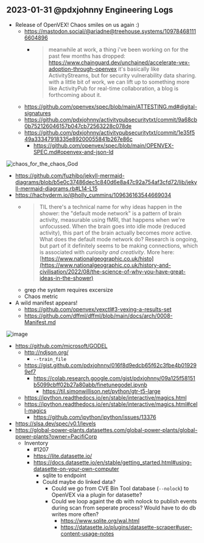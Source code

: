 ## 2023-01-31 @pdxjohnny Engineering Logs

- Release of OpenVEX! Chaos smiles on us again :)
  - https://mastodon.social/@ariadne@treehouse.systems/109784681116604896
    - > meanwhile at work, a thing i've been working on for the past few months has dropped: https://www.chainguard.dev/unchained/accelerate-vex-adoption-through-openvex it's basically like ActivityStreams, but for security vulnerability data sharing. with a little bit of work, we can lift up to something more like ActivityPub for real-time collaboration, a blog is forthcoming about it.
  - https://github.com/openvex/spec/blob/main/ATTESTING.md#digital-signatures
  - https://github.com/pdxjohnny/activitypubsecuritytxt/commit/9a68cb0b752126046157b047cb72563228c078de
  - https://github.com/pdxjohnny/activitypubsecuritytxt/commit/1e35f549a33347918335e89200055841b267e86c
    - https://github.com/openvex/spec/blob/main/OPENVEX-SPEC.md#openvex-and-json-ld

![chaos_for_the_chaos_God](https://user-images.githubusercontent.com/5950433/215828966-0f91a8fe-0809-4523-9202-b09fd5f635d9.jpg)

- https://github.com/fuzhibo/jekyll-mermaid-diagrams/blob/b5e0c37486dec1c840d6e8a47c92a754af3cfd72/lib/jekyll-mermaid-diagrams.rb#L14-L15
- https://hachyderm.io/@holly_cummins/109636163544669034
  - > TIL there's a technical name for why ideas happen in the shower: the "default mode network" is a pattern of brain activity, measurable using fMRI, that happens when we're unfocussed. When the brain goes into idle mode (reduced activity), this part of the brain actually becomes *more* active. What does the default mode network do? Research is ongoing, but part of it definitely seems to be making connections, which is associated with *curiosity and creativity*. More here: [https://www.nationalgeographic.co.uk/histo](https://www.nationalgeographic.co.uk/history-and-civilisation/2022/08/the-science-of-why-you-have-great-ideas-in-the-shower)
  - grep rhe system requires excersize
  - Chaos metric
- A wild manifest appears!
  - https://github.com/openvex/vexctl#3-vexing-a-results-set
  - https://github.com/dffml/dffml/blob/main/docs/arch/0008-Manifest.md

![image](https://user-images.githubusercontent.com/5950433/215843365-9a03f49f-2607-4e48-acd0-21269814427d.png)

- https://github.com/microsoft/GODEL
  - http://ndjson.org/
    - `--train_file`
  - https://gist.github.com/pdxjohnny/016f8d9edcb65f62c3fbe4b019299ef7
    - https://colab.research.google.com/gist/pdxjohnny/09a125f58151b5099cbff02b27a80abb/finetunegodel.ipynb
      - https://til.simonwillison.net/python/gtr-t5-large
  - https://ipython.readthedocs.io/en/stable/interactive/magics.html
  - https://ipython.readthedocs.io/en/stable/interactive/magics.html#cell-magics
    - https://github.com/ipython/ipython/issues/13376
- https://slsa.dev/spec/v0.1/levels
- https://global-power-plants.datasettes.com/global-power-plants/global-power-plants?owner=PacifiCorp
  - Inventory
    - #1207
    - https://lite.datasette.io/
    - https://docs.datasette.io/en/stable/getting_started.html#using-datasette-on-your-own-computer
      - sqlite to endpoint
      - Could maybe do linked data?
        - Could we go from CVE Bin Tool database (`--nolock`) to OpenVEX via a plugin for datasette?
        - Could we loop againt the db with nolock to publish events during scan from seperate process? Would have to do db writes more often?
          - https://www.sqlite.org/wal.html
          - https://datasette.io/plugins/datasette-scraper#user-content-usage-notes